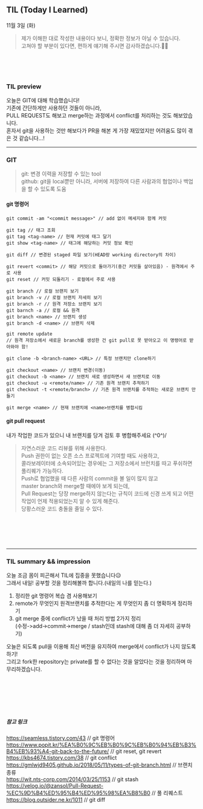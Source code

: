 ## TIL (Today I Learned)
11월 3일 (화)
>제가 이해한 대로 작성한 내용이다 보니, 정확한 정보가 아닐 수 있습니다.   
고쳐야 할 부분이 있다면, 편하게 얘기해 주시면 감사하겠습니다.🙏🏻



<br/>
<br/>
<br/>

### TIL preview
오늘은 GIT에 대해 학습했습니다!  
기존에 간단하게만 사용하던 것들이 아니라,  
PULL REQUEST도 해보고 merge하는 과정에서 conflict를 처리하는 것도 해보았습니다.  
혼자서 git을 사용하는 것만 해보다가 PR을 해본 게 가장 재밌었지만 어려움도 많이 겪은 것 같습니다...!

---  

### GIT
> git: 변경 이력을 저장할 수 있는 tool  
github: git을 local뿐만 아니라, 서버에 저장하여 다른 사람과의 협업이나 백업을 할 수 있도록 도움  

#### git 명령어
```shell
git commit -am "<commit message>" // add 없이 메세지와 함께 커밋

git tag // 태그 조회
git tag <tag-name> // 현재 커밋에 태그 달기
git show <tag-name> // 태그에 해당하는 커밋 정보 확인

git diff // 변경된 staged 파일 보기(HEAD랑 working directory의 차이)

git revert <commit> // 해당 커밋으로 돌아가기(중간 커밋들 살아있음) - 원격에서 주로 사용
git reset // 커밋 되돌리기 - 로컬에서 주로 사용

git branch // 로컬 브랜치 보기
git branch -v // 로컬 브랜치 자세히 보기
git branch -r // 원격 저장소 브랜치 보기
git barnch -a // 로컬 && 원격
git branch <name> // 브랜치 생성
git branch -d <name> // 브랜치 삭제

git remote update 
// 원격 저장소에서 새로운 branch를 생성한 건 git pull로 못 받아오고 이 명령어로 받아와야 함!

git clone -b <branch-name> <URL> // 특정 브랜치만 clone하기

git checkout <name> // 브랜치 변경(이동)
git checkout -b <name> // 브랜치 새로 생성하면서 새 브랜치로 이동
git checkout -u <remote/name> // 기존 원격 브랜치 추적하기
git checkout -t <remote/branch> // 기존 원격 브랜치를 추적하는 새로운 브랜치 만들기

git merge <name> // 현재 브랜치에 <name>브랜치를 병합시킴
```

#### git pull request
내가 작업한 코드가 있으니 내 브랜치를 당겨 검토 후 병합해주세요 (^0^)/  
> 자연스러운 코드 리뷰를 위해 사용한다.  
Push 권한이 없는 오픈 소스 프로젝트에 기여할 때도 사용하고,  
콜라보레이터에 소속되어있는 경우에는 그 저장소에서 브런치를 따고 푸쉬하면 풀리퀘가 가능하다.  
Push로 협업했을 때 다른 사람의 commit을 볼 일이 많지 않고  
master branch와 merge할 때에야 보게 되는데,    
Pull Request는 당장 merge하지 않는다는 규칙이 코드에 신경 쓰게 되고 어떤 작업이 언제 적용되었는지 알 수 있게 해준다.    
당황스러운 코드 충돌을 줄일 수 있다.  

<br/>
<br/>
<br/>
<br/>

---

### TIL summary && impression
오늘 조금 몸이 피곤해서 TIL에 집중을 못했습니다😥  
그래서 내일! 공부할 것을 정리해볼까 합니다.(내일의 나를 믿는다.)
1. 정리한 git 명령어 복습 겸 사용해보기
2. remote가 무엇인지 원격브랜치를 추적한다는 게 무엇인지 좀 더 명확하게 정리하기
3. git merge 중에 conflict가 났을 때 처리 방법 2가지 정리  
  (수정->add->commit->merge / stash인데 stash에 대해 좀 더 자세히 공부하기)  


오늘은 되도록 pull을 이용해 최신 버전을 유지하여 merge에서 conflict가 나지 않도록 하기!  
그리고 fork한 repository는 private를 할 수 없다는 것을 알았다는 것을 정리하며 마무리하겠습니다.  

<br/>
<br/>
<br/>
<br/>
<br/>


##### 참고 링크
https://seamless.tistory.com/43 // git 명령어  
https://www.popit.kr/%EA%B0%9C%EB%B0%9C%EB%B0%94%EB%B3%B4%EB%93%A4-git-back-to-the-future/ // git reset, git revert
https://kbs4674.tistory.com/38 // git conflict  
https://gmlwjd9405.github.io/2018/05/11/types-of-git-branch.html // 브랜치 종류   
https://wit.nts-corp.com/2014/03/25/1153 // git stash
https://velog.io/@zansol/Pull-Request-%EC%9D%B4%ED%95%B4%ED%95%98%EA%B8%B0 // 풀 리퀘스트  
https://blog.outsider.ne.kr/1011 // git diff  
